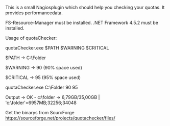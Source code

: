 This is a small Nagiosplugin which should help you checking your quotas. It provides performancedata.

FS-Resource-Manager must be installed.
.NET Framework 4.5.2 must be installed.

Usage of quotaChecker:

quotaChecker.exe $PATH $WARNING $CRITICAL

$PATH -> C:\Folder 

$WARNING -> 90 (90% space used) 

$CRITICAL -> 95 (95% space used)

quotaChecker.exe C:\Folder 90 95

Output -> OK - c:\folder -> 6,79GB/35,00GB | 'c:\folder'=6957MB;32256;34048

Get the binarys from SourcForge https://sourceforge.net/projects/quotachecker/files/
